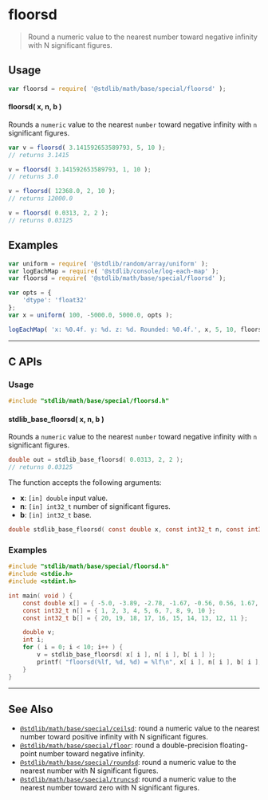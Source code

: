 <!--

@license Apache-2.0

Copyright (c) 2018 The Stdlib Authors.

Licensed under the Apache License, Version 2.0 (the "License");
you may not use this file except in compliance with the License.
You may obtain a copy of the License at

   http://www.apache.org/licenses/LICENSE-2.0

Unless required by applicable law or agreed to in writing, software
distributed under the License is distributed on an "AS IS" BASIS,
WITHOUT WARRANTIES OR CONDITIONS OF ANY KIND, either express or implied.
See the License for the specific language governing permissions and
limitations under the License.

-->

# floorsd

> Round a numeric value to the nearest number toward negative infinity with N significant figures.

<section class="usage">

## Usage

```javascript
var floorsd = require( '@stdlib/math/base/special/floorsd' );
```

#### floorsd( x, n, b )

Rounds a `numeric` value to the nearest `number` toward negative infinity with `n` significant figures.

```javascript
var v = floorsd( 3.141592653589793, 5, 10 );
// returns 3.1415

v = floorsd( 3.141592653589793, 1, 10 );
// returns 3.0

v = floorsd( 12368.0, 2, 10 );
// returns 12000.0

v = floorsd( 0.0313, 2, 2 );
// returns 0.03125
```

</section>

<!-- /.usage -->

<section class="notes">

</section>

<!-- /.notes -->

<section class="examples">

## Examples

<!-- eslint no-undef: "error" -->

```javascript
var uniform = require( '@stdlib/random/array/uniform' );
var logEachMap = require( '@stdlib/console/log-each-map' );
var floorsd = require( '@stdlib/math/base/special/floorsd' );

var opts = {
    'dtype': 'float32'
};
var x = uniform( 100, -5000.0, 5000.0, opts );

logEachMap( 'x: %0.4f. y: %d. z: %d. Rounded: %0.4f.', x, 5, 10, floorsd );
```

</section>

<!-- /.examples -->

<!-- C interface documentation. -->

* * *

<section class="c">

## C APIs

<!-- Section to include introductory text. Make sure to keep an empty line after the intro `section` element and another before the `/section` close. -->

<section class="intro">

</section>

<!-- /.intro -->

<!-- C usage documentation. -->

<section class="usage">

### Usage

```c
#include "stdlib/math/base/special/floorsd.h"
```

#### stdlib_base_floorsd( x, n, b )

Rounds a `numeric` value to the nearest `number` toward negative infinity with `n` significant figures.

```c
double out = stdlib_base_floorsd( 0.0313, 2, 2 );
// returns 0.03125
```

The function accepts the following arguments:

-   **x**: `[in] double` input value.
-   **n**: `[in] int32_t` number of significant figures.
-   **b**: `[in] int32_t` base.

```c
double stdlib_base_floorsd( const double x, const int32_t n, const int32_t b );
```

</section>

<!-- /.usage -->

<!-- C API usage notes. Make sure to keep an empty line after the `section` element and another before the `/section` close. -->

<section class="notes">

</section>

<!-- /.notes -->

<!-- C API usage examples. -->

<section class="examples">

### Examples

```c
#include "stdlib/math/base/special/floorsd.h"
#include <stdio.h>
#include <stdint.h>

int main( void ) {
    const double x[] = { -5.0, -3.89, -2.78, -1.67, -0.56, 0.56, 1.67, 2.78, 3.89, 5.0 };
    const int32_t n[] = { 1, 2, 3, 4, 5, 6, 7, 8, 9, 10 };
    const int32_t b[] = { 20, 19, 18, 17, 16, 15, 14, 13, 12, 11 };

    double v;
    int i;
    for ( i = 0; i < 10; i++ ) {
        v = stdlib_base_floorsd( x[ i ], n[ i ], b[ i ] );
        printf( "floorsd(%lf, %d, %d) = %lf\n", x[ i ], n[ i ], b[ i ], v );
    }
}
```

</section>

<!-- /.examples -->

</section>

<!-- /.c -->

<!-- Section for related `stdlib` packages. Do not manually edit this section, as it is automatically populated. -->

<section class="related">

* * *

## See Also

-   <span class="package-name">[`@stdlib/math/base/special/ceilsd`][@stdlib/math/base/special/ceilsd]</span><span class="delimiter">: </span><span class="description">round a numeric value to the nearest number toward positive infinity with N significant figures.</span>
-   <span class="package-name">[`@stdlib/math/base/special/floor`][@stdlib/math/base/special/floor]</span><span class="delimiter">: </span><span class="description">round a double-precision floating-point number toward negative infinity.</span>
-   <span class="package-name">[`@stdlib/math/base/special/roundsd`][@stdlib/math/base/special/roundsd]</span><span class="delimiter">: </span><span class="description">round a numeric value to the nearest number with N significant figures.</span>
-   <span class="package-name">[`@stdlib/math/base/special/truncsd`][@stdlib/math/base/special/truncsd]</span><span class="delimiter">: </span><span class="description">round a numeric value to the nearest number toward zero with N significant figures.</span>

</section>

<!-- /.related -->

<!-- Section for all links. Make sure to keep an empty line after the `section` element and another before the `/section` close. -->

<section class="links">

<!-- <related-links> -->

[@stdlib/math/base/special/ceilsd]: https://github.com/stdlib-js/math/tree/main/base/special/ceilsd

[@stdlib/math/base/special/floor]: https://github.com/stdlib-js/math/tree/main/base/special/floor

[@stdlib/math/base/special/roundsd]: https://github.com/stdlib-js/math/tree/main/base/special/roundsd

[@stdlib/math/base/special/truncsd]: https://github.com/stdlib-js/math/tree/main/base/special/truncsd

<!-- </related-links> -->

</section>

<!-- /.links -->
